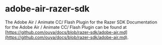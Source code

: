 # adobe-air-razer-sdk
The Adobe Air / Animate CC/ Flash Plugin for the Razer SDK
Documentation for the Adobe Air / Animate CC/ Flash Plugin can be found at [https://github.com/ouya/docs/blob/razer-sdk/adobe-air.md](https://github.com/ouya/docs/blob/razer-sdk/adobe-air.md).
